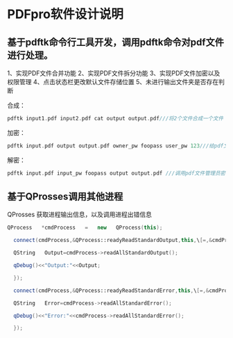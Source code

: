 # PDFpro软件设计说明

 ## 基于pdftk命令行工具开发，调用pdftk命令对pdf文件进行处理。
 1、实现PDF文件合并功能
 2、实现PDF文件拆分功能
 3、实现PDF文件加密以及权限管理
 4、点击状态栏更改默认文件存储位置
 5、未进行输出文件夹是否存在判断
 
 合成：
```cpp
pdftk input1.pdf input2.pdf cat output output.pdf///将2个文件合成一个文件
```
 加密：
 ```c++
pdftk input.pdf output output.pdf owner_pw foopass user_pw 123///给pdf文件加上管理员密码和用户密码，其中用户密码用于在阅读时需要输入改密码才能阅读
```
 解密：
 ```c++
pdftk input.pdf input_pw foopass output output.pdf ///调用pdf文件管理员密码解密文件
```
 
 ## 基于QProsses调用其他进程
 
 QProsses 获取进程输出信息，以及调用进程出错信息
 ```cpp
QProcess   *cmdProcess   =   new   QProcess(this);

   connect(cmdProcess,&QProcess::readyReadStandardOutput,this,\[=,&cmdProcess\]()mutable{   //注意我这里lambda表达式的写法，\[\]里的内容需要根据实际情况更改

   QString   Output=cmdProcess->readAllStandardOutput();

   qDebug()<<"Output:"<<Output;

   });

   connect(cmdProcess,&QProcess::readyReadStandardError,this,\[=,&cmdProcess\]()mutable{///失败

   QString   Error=cmdProcess->readAllStandardError();

   qDebug()<<"Error:"<<cmdProcess->readAllStandardError();

   });
```